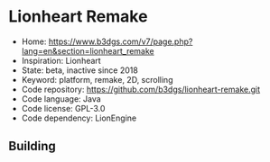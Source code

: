 # Lionheart Remake

- Home: https://www.b3dgs.com/v7/page.php?lang=en&section=lionheart_remake
- Inspiration: Lionheart
- State: beta, inactive since 2018
- Keyword: platform, remake, 2D, scrolling
- Code repository: https://github.com/b3dgs/lionheart-remake.git
- Code language: Java
- Code license: GPL-3.0
- Code dependency: LionEngine

## Building
